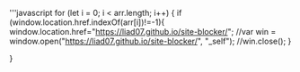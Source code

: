 '''javascript
for (let i = 0; i < arr.length; i++) {
    if (window.location.href.indexOf(arr[i])!=-1){
        window.location.href="https://liad07.github.io/site-blocker/";
        //var win = window.open("https://liad07.github.io/site-blocker/", "_self");
        //win.close();
    }

}
